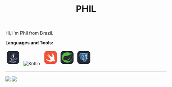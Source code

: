 <h1 align="center"><a target="_blank">PHIL</a></h1>

<br />

Hi, I'm Phil from Brazil.

<!-- <a href="#"><img align="right" src="https://github.com/blackcater/blackcater/raw/main/images/banner.gif" width="200 " height="200" /></a> -->

<!-- ## 🎮 Recent Games
<!---- <a href='http://www.blackcater.win/2019/01-01/javascript-engine-shapes-ics' target='_blank'>JavaScript引擎基础：形与行内缓存（翻译）</a> - 2019-05-01
- <a href='http://www.blackcater.win/2019/04-09/iview-usage-experience' target='_blank'>iview 使用经验总结</a> - 2019-04-09
- <a href='http://www.blackcater.win/2019/03-01/deploy-your-own-npm-registry' target='_blank'>搭建私有npm镜像</a> - 2019-03-01
- <a href='http://www.blackcater.win/2019/02-08/mini-program-usage-experience-for-finger' target='_blank'>“Finger 音乐课堂”小程序开发总结</a> - 2019-02-08-->

<!--- ## ⛳️ Project Release

- <a href='https://github.com/blackcater/blackcater/releases/tag/v1.0.4' target='_blank'>blackcater@v1.0.4</a> - 2021-05-04
  <br/> Support pre-release.
<!--- - <a href='https://github.com/blackcater/tailwind-plugin-tokens/releases/tag/3.2.2' target='_blank'>tailwind-plugin-tokens@3.2.2</a> - 2024-09-26
  <br/> Release 3.2.2
- <a href='https://github.com/blackcater-labs/unisite/releases/tag/v0.1.0-alpha.3' target='_blank'>unisite@v0.1.0-alpha.3<sup>pre-release</sup></a> - 2021-04-29
  <br/> Migrate to windicss.
- <a href='https://github.com/blackcater/gatsby-plugin-windicss/releases/tag/0.1.0' target='_blank'>gatsby-plugin-windicss@0.1.0</a> - 2021-05-14
  <br/> Support windicss@3
- <a href='https://github.com/blackcater/LeetCodeCN-Dark/releases/tag/v1.4.3' target='_blank'>LeetCodeCN-Dark@v1.4.3</a> - 2021-02-07 -->

**Languages and Tools:**

<p>
<img src="https://github.com/tandpfun/skill-icons/blob/main/icons/Java-Dark.svg" height="40" style="vertical-align:down; margin:4px" alt="Java">
<img src="https://github.com/tandpfun/skill-icons/blob/main/icons/Kotlin" height="40" style="vertical-align:down; margin:4px" alt="Kotlin">
<img src="https://github.com/tandpfun/skill-icons/blob/main/icons/Swift.svg" height="40" style="vertical-align:down; margin:4px" alt="Swift">
<img src="https://github.com/tandpfun/skill-icons/blob/main/icons/Spring-Dark.svg" height="40" style="vertical-align:down; margin:4px" alt="Spring">
<img src="https://github.com/tandpfun/skill-icons/blob/main/icons/PostgreSQL-Dark.svg" height="40" style="vertical-align:down; margin:4px" alt="PostgreSQL">
</p>


---

<a><img src="https://img.shields.io/static/v1?style=for-the-badge&label=CREATED%20BY&message=PHIL&color=000000">
<img src="https://img.shields.io/static/v1?style=for-the-badge&label=LICENSE&message=MIT&color=000000"></a>
